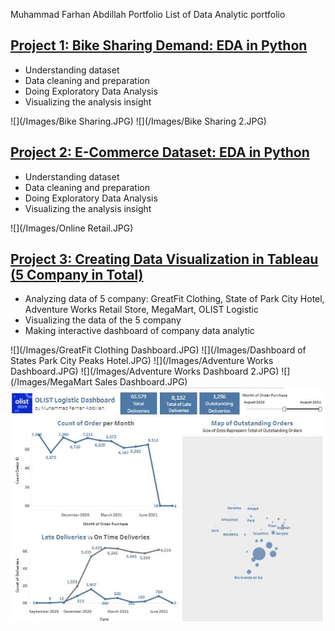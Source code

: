 Muhammad Farhan Abdillah Portfolio
List of Data Analytic portfolio 


## [Project 1: Bike Sharing Demand: EDA in Python](https://github.com/farhanphame/Bike_Sharing_Demand)
- Understanding dataset
- Data cleaning and preparation
- Doing Exploratory Data Analysis
- Visualizing the analysis insight

![](/Images/Bike Sharing.JPG)
![](/Images/Bike Sharing 2.JPG)

## [Project 2: E-Commerce Dataset: EDA in Python](https://github.com/farhanphame/E-Commerce_Dataset)
- Understanding dataset
- Data cleaning and preparation
- Doing Exploratory Data Analysis
- Visualizing the analysis insight

![](/Images/Online Retail.JPG)

## [Project 3: Creating Data Visualization in Tableau (5 Company in Total)](https://public.tableau.com/app/profile/muhammad.farhan.abdillah)
- Analyzing data of 5 company: GreatFit Clothing, State of Park City Hotel, Adventure Works Retail Store, MegaMart, OLIST Logistic
- Visualizing the data of the 5 company
- Making interactive dashboard of company data analytic

![](/Images/GreatFit Clothing Dashboard.JPG)
![](/Images/Dashboard of States Park City Peaks Hotel.JPG)
![](/Images/Adventure Works Dashboard.JPG)
![](/Images/Adventure Works Dashboard 2.JPG)
![](/Images/MegaMart Sales Dashboard.JPG)
![](/Images/OLISH%20Logistic%20Dashboard.JPG)
